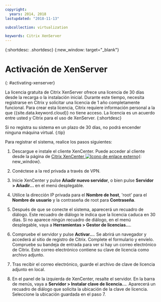 ```yaml
---
copyright:
  years: 2014, 2018
lastupdated: "2018-11-13"

subcollection: virtualization

keywords: Citrix XenServer 
---
```


{:shortdesc: .shortdesc}
{:new_window: target="_blank"}

# Activación de XenServer
{: #activating-xenserver}

La licencia gratuita de Citrix XenServer ofrece una licencia de 30 días desde la recarga o la instalación inicial. Durante este tiempo, necesita registrarse en Citrix y solicitar una licencia de 1 año completamente funcional. Para crear esta licencia, Citrix requiere información personal a la que {{site.data.keyword.cloud}} no tiene acceso. La licencia es un acuerdo entre usted y Citrix para el uso de XenServer.
{:shortdesc}

Si no registra su sistema en un plazo de 30 días, no podrá encender ninguna máquina virtual.
{:tip}

Para registrar el sistema, realice los pasos siguientes:

1. Descargue e instale el cliente XenCenter. Puede acceder al cliente desde la página de
[Citrix XenCenter ![Icono de enlace externo](../../icons/launch-glyph.svg "Icono de enlace externo")](https://community.citrix.com/display/xs/XenCenter){: new_window}.

2. Conéctese a la red privada a través de VPN.

3. Inicie XenCenter y pulse **Añadir nuevo servidor**, o bien pulse **Servidor > Añadir...** en el menú desplegable.

4. Utilice la dirección IP privada para el **Nombre de host**, 'root' para el **Nombre de usuario** y la contraseña de root para **Contraseña**.

5. Después de que se conecte el sistema, aparecerá un recuadro de diálogo. Este recuadro de diálogo le indica que la licencia caduca en 30 días. Si no aparece ningún recuadro de diálogo, en el menú desplegable, vaya a **Herramientas > Gestor de licencias...**.

6. Compruebe el servidor y pulse **Activar...**. Se abrirá un navegador y accederá al sitio de registro de Citrix. Complete el formulario y envíelo. Compruebe su bandeja de entrada para ver si hay un correo electrónico de Citrix. Este correo electrónico contiene su clave de licencia como archivo adjunto.

7. Tras recibir el correo electrónico, guarde el archivo de clave de licencia adjunto en local.

8. En el panel de la izquierda de XenCenter, resalte el servidor. En la barra de menús, vaya a **Servidor > Instalar clave de licencia...**. Aparecerá un recuadro de diálogo que solicita la ubicación de la clave de licencia. Seleccione la ubicación guardada en el paso 7.
